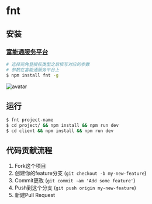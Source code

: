 # fnt

## 安装

### [富能通服务平台](http://service.funenc.com/)

```sh
# 选择完免登授权类型之后填写对应的参数
# 参数在富能通服务平台上
$ npm install fnt -g
```

![avatar](http://onx1jjc4v.bkt.clouddn.com/WX20180508-161007@2x.png)

## 运行
```sh
$ fnt project-name
$ cd project/ && npm install && npm run dev
$ cd client && npm install && npm run dev
```

## 代码贡献流程

1. Fork这个项目
2. 创建你的feature分支 (`git checkout -b my-new-feature`)
3. Commit更改 (`git commit -am 'Add some feature'`)
4. Push到这个分支 (`git push origin my-new-feature`)
5. 新建Pull Request
